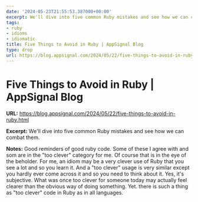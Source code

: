 ```yaml
---
date: '2024-05-23T21:55:53.387000+00:00'
excerpt: We'll dive into five common Ruby mistakes and see how we can combat them.
tags:
- ruby
- idioms
- idiomatic
title: Five Things to Avoid in Ruby | AppSignal Blog
type: drop
url: https://blog.appsignal.com/2024/05/22/five-things-to-avoid-in-ruby.html
---
```


# Five Things to Avoid in Ruby | AppSignal Blog

**URL:** https://blog.appsignal.com/2024/05/22/five-things-to-avoid-in-ruby.html

**Excerpt:** We'll dive into five common Ruby mistakes and see how we can combat them.

**Notes:**
Good reminders of good ruby code. Some of these I agree with and som are in the "too clever" category for me. Of course that is in the eye of the beholder. For me, an idiom may be a very clever use of Ruby that you see a lot and so you learn it. And a "too clever" usage is very similar except you hardly ever come across it and so you need to think about it. Yes, it's subjective. What was once too clever for someone today may actually feel clearer than the obvious way of doing something. Yet. there is such a thing as "too clever" code in Ruby as in all languages.
